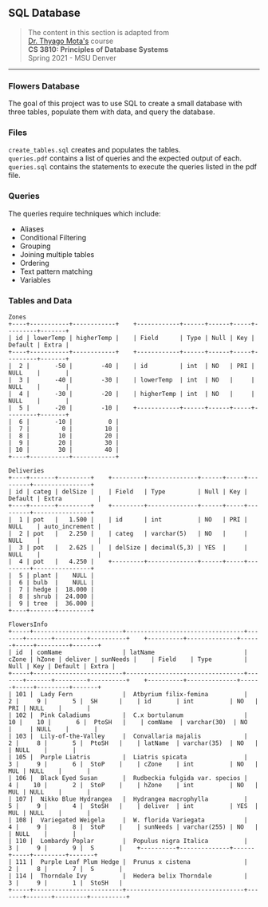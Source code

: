 ## SQL Database
>The content in this section is adapted from  
[Dr. Thyago Mota's](https://github.com/thyagomota) course  
**CS 3810: Principles of Database Systems**  
Spring 2021 - MSU Denver  
 
---

### Flowers Database
The goal of this project was to use SQL to create a small database with three tables, populate them with data, and query the database.


### Files
`create_tables.sql` creates and populates the tables.  
`queries.pdf` contains a list of queries and the expected output of each.  
`queries.sql` contains the statements to execute the queries listed in the pdf file.

### Queries

The queries require techniques which include:
- Aliases
- Conditional Filtering
- Grouping
- Joining multiple tables
- Ordering
- Text pattern matching
- Variables



<!-- <details><summary>Tables and Data</summary> -->

### Tables and Data


```
Zones
+----+-----------+------------+    +------------+------+------+-----+---------+-------+
| id | lowerTemp | higherTemp |    | Field      | Type | Null | Key | Default | Extra |
+----+-----------+------------+    +------------+------+------+-----+---------+-------+
|  2 |       -50 |        -40 |    | id         | int  | NO   | PRI | NULL    |       |
|  3 |       -40 |        -30 |    | lowerTemp  | int  | NO   |     | NULL    |       |
|  4 |       -30 |        -20 |    | higherTemp | int  | NO   |     | NULL    |       |
|  5 |       -20 |        -10 |    +------------+------+------+-----+---------+-------+
|  6 |       -10 |          0 |    
|  7 |         0 |         10 |    
|  8 |        10 |         20 |    
|  9 |        20 |         30 |    
| 10 |        30 |         40 |    
+----+-----------+------------+    
```
```
Deliveries
+----+-------+---------+    +---------+--------------+------+-----+---------+----------------+
| id | categ | delSize |    | Field   | Type         | Null | Key | Default | Extra          |
+----+-------+---------+    +---------+--------------+------+-----+---------+----------------+
|  1 | pot   |   1.500 |    | id      | int          | NO   | PRI | NULL    | auto_increment |
|  2 | pot   |   2.250 |    | categ   | varchar(5)   | NO   |     | NULL    |                |
|  3 | pot   |   2.625 |    | delSize | decimal(5,3) | YES  |     | NULL    |                |
|  4 | pot   |   4.250 |    +---------+--------------+------+-----+---------+----------------+
|  5 | plant |    NULL |    
|  6 | bulb  |    NULL |    
|  7 | hedge |  18.000 |    
|  8 | shrub |  24.000 |    
|  9 | tree  |  36.000 |    
+----+-------+---------+     
```

```
FlowersInfo
+-----+-------------------------+---------------------------------+-------+-------+---------+----------+    +----------+--------------+------+-----+---------+-------+
| id  | comName                 | latName                         | cZone | hZone | deliver | sunNeeds |    | Field    | Type         | Null | Key | Default | Extra |
+-----+-------------------------+---------------------------------+-------+-------+---------+----------+    +----------+--------------+------+-----+---------+-------+
| 101 |  Lady Fern              |  Atbyrium filix-femina          |     2 |     9 |       5 |  SH      |    | id       | int          | NO   | PRI | NULL    |       |
| 102 |  Pink Caladiums         |  C.x bortulanum                 |    10 |    10 |       6 |  PtoSH   |    | comName  | varchar(30)  | NO   |     | NULL    |       |
| 103 |  Lily-of-the-Valley     |  Convallaria majalis            |     2 |     8 |       5 |  PtoSH   |    | latName  | varchar(35)  | NO   |     | NULL    |       |
| 105 |  Purple Liatris         |  Liatris spicata                |     3 |     9 |       6 |  StoP    |    | cZone    | int          | NO   | MUL | NULL    |       |
| 106 |  Black Eyed Susan       |  Rudbeckia fulgida var. specios |     4 |    10 |       2 |  StoP    |    | hZone    | int          | NO   | MUL | NULL    |       |
| 107 |  Nikko Blue Hydrangea   |  Hydrangea macrophylla          |     5 |     9 |       4 |  StoSH   |    | deliver  | int          | YES  | MUL | NULL    |       |
| 108 |  Variegated Weigela     |  W. florida Variegata           |     4 |     9 |       8 |  StoP    |    | sunNeeds | varchar(255) | NO   |     | NULL    |       |
| 110 |  Lombardy Poplar        |  Populus nigra Italica          |     3 |     9 |       9 |  S       |    +----------+--------------+------+-----+---------+-------+
| 111 |  Purple Leaf Plum Hedge |  Prunus x cistena               |     2 |     8 |       7 |  S       |    
| 114 |  Thorndale Ivy          |  Hedera belix Thorndale         |     3 |     9 |       1 |  StoSH   |    
+-----+-------------------------+---------------------------------+-------+-------+---------+----------+       
```